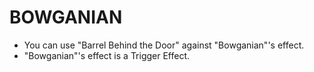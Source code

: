 # BOWGANIAN

*   You can use "Barrel Behind the Door" against "Bowganian"'s effect.
*   "Bowganian"'s effect is a Trigger Effect.
